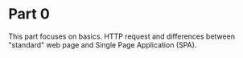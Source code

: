 # Part 0

This part focuses on basics. HTTP request and differences between "standard" web page and Single Page Application (SPA).